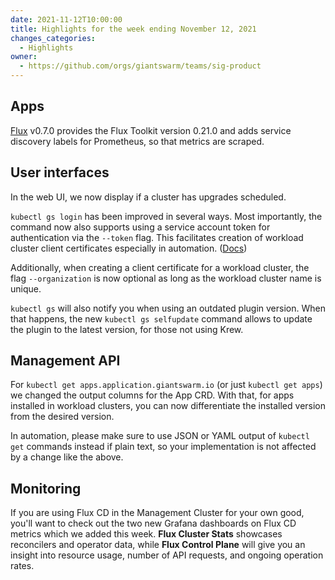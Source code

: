 ```yaml
---
date: 2021-11-12T10:00:00
title: Highlights for the week ending November 12, 2021
changes_categories:
  - Highlights
owner:
  - https://github.com/orgs/giantswarm/teams/sig-product
---
```


## Apps

[Flux](https://github.com/giantswarm/flux-app) v0.7.0 provides the Flux Toolkit version 0.21.0 and adds service discovery labels for Prometheus, so that metrics are scraped.

## User interfaces

In the web UI, we now display if a cluster has upgrades scheduled.

`kubectl gs login` has been improved in several ways. Most importantly, the command now also supports using a service account token for authentication via the `--token` flag. This facilitates creation of workload cluster client certificates especially in automation. ([Docs](https://docs.giantswarm.io/ui-api/kubectl-gs/login/))

Additionally, when creating a client certificate for a workload cluster, the flag `--organization` is now optional as long as the workload cluster name is unique.

`kubectl gs` will also notify you when using an outdated plugin version. When that happens, the new `kubectl gs selfupdate` command allows to update the plugin to the latest version, for those not using Krew.

## Management API

For `kubectl get apps.application.giantswarm.io` (or just `kubectl get apps`) we changed the output columns for the App CRD. With that, for apps installed in workload clusters, you can now differentiate the installed version from the desired version.

In automation, please make sure to use JSON or YAML output of `kubectl get` commands instead if plain text, so your implementation is not affected by a change like the above.

## Monitoring

If you are using Flux CD in the Management Cluster for your own good, you'll want to check out the two new Grafana dashboards on Flux CD metrics which we added this week. **Flux Cluster Stats** showcases reconcilers and operator data, while **Flux Control Plane** will give you an insight into resource usage, number of API requests, and ongoing operation rates.
